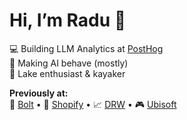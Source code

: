 # Hi, I’m Radu 👋

💻 Building LLM Analytics at [PostHog](https://posthog.com)  
🤖 Making AI behave (mostly)  
🚤 Lake enthusiast & kayaker  

**Previously at:**  
🚗 [Bolt](https://bolt.eu) • 🛒 [Shopify](https://www.shopify.com) • 📈 [DRW](https://drw.com) • 🎮 [Ubisoft](https://www.ubisoft.com)  
